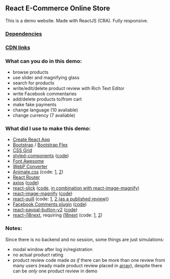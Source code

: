 ## React E-Commerce Online Store

This is a demo website. Made with ReactJS (CRA). Fully responsive.

### [Dependencies](https://github.com/Alex-Noir/react_e-commerce_online_store/blob/master/package.json#L8)

### [CDN links](https://github.com/Alex-Noir/react_e-commerce_online_store/blob/master/public/index.html)

### What can you do in this demo:

- browse products
- use slider and magnifying glass
- search for products
- write/edit/delete product review with Rich Text Editor
- write Facebook commentaries 
- add/delete products to/from cart
- make fake payments
- change language (10 avaliable)
- change currency (7 avaliable)

### What did I use to make this demo:

- [Create React App](https://create-react-app.dev/)
- [Bootstrap](https://getbootstrap.com/) / [Bootstrap Flex](https://getbootstrap.com/docs/4.1/utilities/flex/)
- [CSS Grid](https://developer.mozilla.org/en-US/docs/Web/CSS/CSS_Grid_Layout/Basic_Concepts_of_Grid_Layout)
- [styled-components](https://styled-components.com/) ([code](https://github.com/Alex-Noir/react_e-commerce_online_store/blob/master/src/components/Styles.js))
- [Font Awesome](https://fontawesome.com/)
- [WebP Converter](https://webp-converter.com/)
- [Animate.css](https://github.com/daneden/animate.css) (code: [1](https://github.com/Alex-Noir/react_e-commerce_online_store/blob/master/src/components/header/CartButton.js#L11), [2](https://github.com/Alex-Noir/react_e-commerce_online_store/blob/master/src/components/Authentication.js#L46))
- [React Router](https://reacttraining.com/react-router/)
- [axios](https://github.com/axios/axios) ([code](https://github.com/Alex-Noir/react_e-commerce_online_store/blob/master/src/context.js#L38))
- [react-slick](https://github.com/akiran/react-slick) ([code](https://github.com/Alex-Noir/react_e-commerce_online_store/blob/master/src/components/container/Carousel.js#L26), [in combination with react-image-magnify](https://github.com/Alex-Noir/react_e-commerce_online_store/blob/master/src/components/container/products/productPage/Slider.js#L69))
- [react-image-magnify](https://github.com/ethanselzer/react-image-magnify) ([code](https://github.com/Alex-Noir/react_e-commerce_online_store/blob/master/src/components/container/products/productPage/Slider.js#L84))
- [react-quill](https://github.com/zenoamaro/react-quill) (code: [1](https://github.com/Alex-Noir/react_e-commerce_online_store/blob/master/src/components/container/products/productPage/Reviews.js#L90), [2 (as a published review)](https://github.com/Alex-Noir/react_e-commerce_online_store/blob/master/src/components/container/products/productPage/Review.js#L61))
- [Facebook Comments plugin](https://developers.facebook.com/docs/plugins/comments/) ([code](https://github.com/Alex-Noir/react_e-commerce_online_store/blob/master/src/components/container/products/productPage/Comments.js))
- [react-paypal-button-v2](https://github.com/Luehang/react-paypal-button-v2) ([code](https://github.com/Alex-Noir/react_e-commerce_online_store/blob/master/src/components/container/cart/PayPalCheckoutButton.js))
- [react-i18next](https://github.com/i18next/react-i18next), requiring [i18next](https://github.com/i18next/i18next) (code: [1](https://github.com/Alex-Noir/react_e-commerce_online_store/blob/master/src/i18n.js), [2](https://github.com/Alex-Noir/react_e-commerce_online_store/blob/master/src/components/footer/I18nButtons.js))

### Notes:

Since there is no backend and no session, some things are just simulations:

- modal window after log in/registration
- no actual product rating
- product review code made *as if* there can be more than one review from many users (ready made product review placed in [array](https://github.com/Alex-Noir/react_e-commerce_online_store/blob/master/src/components/container/products/productPage/Reviews.js#L105)), despite there can be *only* one product review in demo
 
